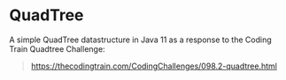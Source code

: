 # QuadTree
A simple QuadTree datastructure in Java 11 as a response to the Coding Train Quadtree Challenge:
> https://thecodingtrain.com/CodingChallenges/098.2-quadtree.html
